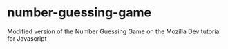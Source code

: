 # number-guessing-game
Modified version of the Number Guessing Game on the Mozilla Dev tutorial for Javascript
